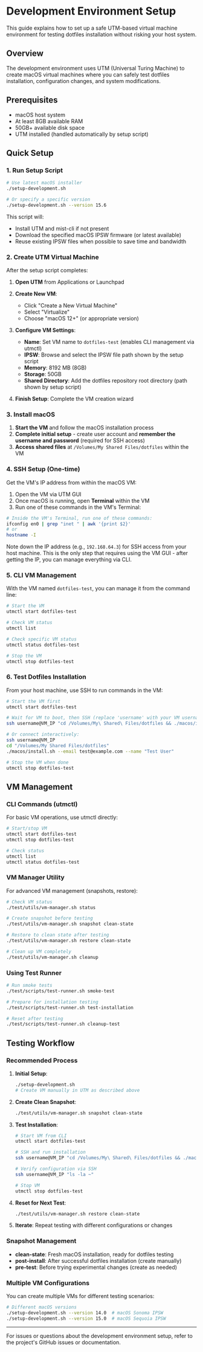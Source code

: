 # Development Environment Setup

This guide explains how to set up a safe UTM-based virtual machine environment for testing dotfiles installation without risking your host system.

## Overview

The development environment uses UTM (Universal Turing Machine) to create macOS virtual machines where you can safely test dotfiles installation, configuration changes, and system modifications.

## Prerequisites

- macOS host system
- At least 8GB available RAM
- 50GB+ available disk space
- UTM installed (handled automatically by setup script)

## Quick Setup

### 1. Run Setup Script

```bash
# Use latest macOS installer
./setup-development.sh

# Or specify a specific version
./setup-development.sh --version 15.6
```

This script will:
- Install UTM and mist-cli if not present
- Download the specified macOS IPSW firmware (or latest available)
- Reuse existing IPSW files when possible to save time and bandwidth

### 2. Create UTM Virtual Machine

After the setup script completes:

1. **Open UTM** from Applications or Launchpad

2. **Create New VM**:
   - Click "Create a New Virtual Machine"
   - Select "Virtualize"
   - Choose "macOS 12+" (or appropriate version)

3. **Configure VM Settings**:
   - **Name**: Set VM name to `dotfiles-test` (enables CLI management via utmctl)
   - **IPSW**: Browse and select the IPSW file path shown by the setup script
   - **Memory**: 8192 MB (8GB)
   - **Storage**: 50GB
   - **Shared Directory**: Add the dotfiles repository root directory (path shown by setup script)

4. **Finish Setup**: Complete the VM creation wizard

### 3. Install macOS

1. **Start the VM** and follow the macOS installation process
2. **Complete initial setup** - create user account and **remember the username and password** (required for SSH access)
3. **Access shared files** at `/Volumes/My Shared Files/dotfiles` within the VM

### 4. SSH Setup (One-time)

Get the VM's IP address from within the macOS VM:

1. Open the VM via UTM GUI
2. Once macOS is running, open **Terminal** within the VM
3. Run one of these commands in the VM's Terminal:

```bash
# Inside the VM's Terminal, run one of these commands:
ifconfig en0 | grep "inet " | awk '{print $2}'
# or
hostname -I
```

Note down the IP address (e.g., `192.168.64.3`) for SSH access from your host machine. This is the only step that requires using the VM GUI - after getting the IP, you can manage everything via CLI.

### 5. CLI VM Management

With the VM named `dotfiles-test`, you can manage it from the command line:

```bash
# Start the VM
utmctl start dotfiles-test

# Check VM status
utmctl list

# Check specific VM status
utmctl status dotfiles-test

# Stop the VM
utmctl stop dotfiles-test
```

### 6. Test Dotfiles Installation

From your host machine, use SSH to run commands in the VM:

```bash
# Start the VM first
utmctl start dotfiles-test

# Wait for VM to boot, then SSH (replace 'username' with your VM username and 'VM_IP' with the noted IP)
ssh username@VM_IP "cd /Volumes/My\ Shared\ Files/dotfiles && ./macos/install.sh --email test@example.com --name 'Test User'"

# Or connect interactively:
ssh username@VM_IP
cd "/Volumes/My Shared Files/dotfiles"
./macos/install.sh --email test@example.com --name "Test User"

# Stop the VM when done
utmctl stop dotfiles-test
```

## VM Management

### CLI Commands (utmctl)

For basic VM operations, use utmctl directly:

```bash
# Start/stop VM
utmctl start dotfiles-test
utmctl stop dotfiles-test

# Check status
utmctl list
utmctl status dotfiles-test
```

### VM Manager Utility

For advanced VM management (snapshots, restore):

```bash
# Check VM status
./test/utils/vm-manager.sh status

# Create snapshot before testing
./test/utils/vm-manager.sh snapshot clean-state

# Restore to clean state after testing
./test/utils/vm-manager.sh restore clean-state

# Clean up VM completely
./test/utils/vm-manager.sh cleanup
```

### Using Test Runner

```bash
# Run smoke tests
./test/scripts/test-runner.sh smoke-test

# Prepare for installation testing
./test/scripts/test-runner.sh test-installation

# Reset after testing
./test/scripts/test-runner.sh cleanup-test
```

## Testing Workflow

### Recommended Process

1. **Initial Setup**:
   ```bash
   ./setup-development.sh
   # Create VM manually in UTM as described above
   ```

2. **Create Clean Snapshot**:
   ```bash
   ./test/utils/vm-manager.sh snapshot clean-state
   ```

3. **Test Installation**:
   ```bash
   # Start VM from CLI
   utmctl start dotfiles-test

   # SSH and run installation
   ssh username@VM_IP "cd /Volumes/My\ Shared\ Files/dotfiles && ./macos/install.sh --email test@example.com --name 'Test User'"

   # Verify configuration via SSH
   ssh username@VM_IP "ls -la ~"

   # Stop VM
   utmctl stop dotfiles-test
   ```

4. **Reset for Next Test**:
   ```bash
   ./test/utils/vm-manager.sh restore clean-state
   ```

5. **Iterate**: Repeat testing with different configurations or changes

### Snapshot Management

- **clean-state**: Fresh macOS installation, ready for dotfiles testing
- **post-install**: After successful dotfiles installation (create manually)
- **pre-test**: Before trying experimental changes (create as needed)

### Multiple VM Configurations

You can create multiple VMs for different testing scenarios:

```bash
# Different macOS versions
./setup-development.sh --version 14.0  # macOS Sonoma IPSW
./setup-development.sh --version 15.0  # macOS Sequoia IPSW
```

---

For issues or questions about the development environment setup, refer to the project's GitHub issues or documentation.
